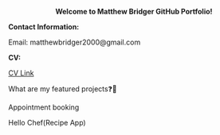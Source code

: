 <p align="center">
  <b>
Welcome to Matthew Bridger GitHub Portfolio!
  </b>



</p>

<b>
Contact Information:
</b>

<p>
Email: matthewbridger2000@gmail.com
</p>

<b>
CV:
</b>
<p>
<a href="">CV Link</a>
</p>


What are my featured projects❓🚀

Appointment booking 

Hello Chef(Recipe App)


